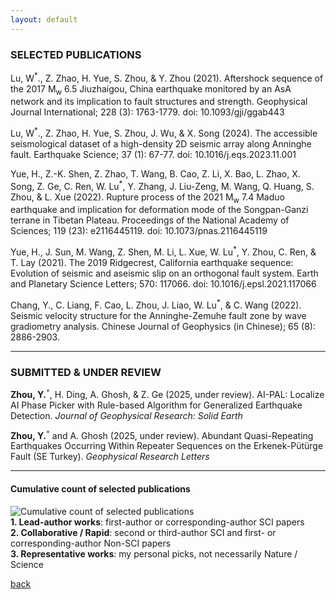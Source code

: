 ```yaml
---
layout: default
---
```

### SELECTED PUBLICATIONS

Lu, W<sup>*</sup>., Z. Zhao, H. Yue, S. Zhou, & Y. Zhou (2021). Aftershock sequence of the 2017 M<sub>w</sub> 6.5 Jiuzhaigou, China earthquake monitored by an AsA network and its implication to fault structures and strength. Geophysical Journal International; 228 (3): 1763-1779. doi: 10.1093/gji/ggab443

Lu, W<sup>*</sup>., Z. Zhao, H. Yue, S. Zhou, J. Wu, & X. Song (2024). The accessible seismological dataset of a high-density 2D seismic array along Anninghe fault. Earthquake Science; 37 (1): 67-77. doi: 10.1016/j.eqs.2023.11.001

Yue, H., Z.-K. Shen, Z. Zhao, T. Wang, B. Cao, Z. Li, X. Bao, L. Zhao, X. Song, Z. Ge, C. Ren, W. Lu<sup>*</sup>, Y. Zhang, J. Liu-Zeng, M. Wang, Q. Huang, S. Zhou, & L. Xue (2022). Rupture process of the 2021 M<sub>w</sub> 7.4 Maduo earthquake and implication for deformation mode of the Songpan-Ganzi terrane in Tibetan Plateau. Proceedings of the National Academy of Sciences; 119 (23): e2116445119. doi: 10.1073/pnas.2116445119

Yue, H., J. Sun, M. Wang, Z. Shen, M. Li, L. Xue, W. Lu<sup>*</sup>, Y. Zhou, C. Ren, & T. Lay (2021). The 2019 Ridgecrest, California earthquake sequence: Evolution of seismic and aseismic slip on an orthogonal fault system. Earth and Planetary Science Letters; 570: 117066. doi: 10.1016/j.epsl.2021.117066

Chang, Y., C. Liang, F. Cao, L. Zhou, J. Liao, W. Lu<sup>*</sup>, & C. Wang (2022). Seismic velocity structure for the Anninghe-Zemuhe fault zone by wave gradiometry analysis. Chinese Journal of Geophysics (in Chinese); 65 (8): 2886-2903.
* * *
### SUBMITTED & UNDER REVIEW

**Zhou, Y.**<sup>`*`</sup>, H. Ding, A. Ghosh, & Z. Ge (2025, under review). AI-PAL: Localize AI Phase Picker with Rule-based Algorithm for Generalized Earthquake Detection. *Journal of Geophysical Research: Solid Earth*  

**Zhou, Y.**<sup>`*`</sup> and A. Ghosh (2025, under review). Abundant Quasi-Repeating Earthquakes Occurring Within Repeater Sequences on the Erkenek-Pütürge Fault (SE Turkey). *Geophysical Research Letters*  

* * *
#### Cumulative count of selected publications
![Cumulative count of selected publications](/figures/paper_count_2024.png)  
**1. Lead-author works**: first-author or corresponding-author SCI papers  
**2. Collaborative / Rapid**: second or third-author SCI and first- or corresponding-author Non-SCI papers  
**3. Representative works**: my personal picks, not necessarily Nature / Science  

[back](./)
